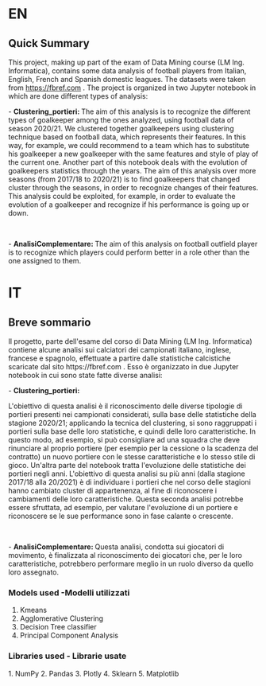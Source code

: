 <h1> EN </h1>
<h2> Quick Summary </h2>

This project, making up part of the exam of Data Mining course (LM Ing. Informatica), contains some data analysis of football players from Italian, English, French and Spanish domestic leagues. The datasets were taken from https://fbref.com . The project is organized in two Jupyter notebook in which are done different types of analysis:

\- <b>Clustering_portieri: </b> 
The aim of this analysis is to recognize the different types of goalkeeper among the ones analyzed, using football data of season 2020/21. We clustered together goalkeepers using clustering technique based on football data, which represents their features. In this way, for example, we could recommend to a team which has to substitute his goalkeeper a new goalkeeper with the same features and style of play of the current one.
Another part of this notebook deals with the evolution of goalkeepers statistics through the years. The aim of this analysis over more seasons (from 2017/18 to 2020/21) is to find goalkeepers that changed cluster through the seasons, in order to recognize changes of their features. This analysis could be exploited, for example, in order to evaluate the evolution of a goalkeeper and recognize if his performance is going up or down.

<br/>

\- <b>AnalisiComplementare: </b> 
The aim of this analysis on football outfield player is to recognize which players could perform better in a role other than the one assigned to them.


<h1> IT </h1>
<h2> Breve sommario </h2>
Il progetto, parte dell'esame del corso di Data Mining (LM Ing. Informatica) contiene alcune analisi sui calciatori dei campionati italiano, inglese, francese e spagnolo, effettuate a partire dalle statistiche calcistiche scaricate dal sito https://fbref.com . Esso è organizzato in due Jupyter notebook in cui sono state fatte diverse analisi:

\- <b>Clustering_portieri: </b>

L'obiettivo di questa analisi è il riconoscimento delle diverse tipologie di portieri presenti nei campionati considerati, sulla base delle statistiche della stagione 2020/21; applicando la tecnica del clustering, si sono raggruppati i portieri sulla base delle loro statistiche, e quindi delle loro caratteristiche. In questo modo, ad esempio, si può consigliare ad una squadra che deve rinunciare al proprio portiere (per esempio per la cessione o la scadenza del contratto) un nuovo portiere con le stesse caratteristiche e lo stesso stile di gioco.
Un'altra parte del notebook tratta l'evoluzione delle statistiche dei portieri negli anni.  L'obiettivo di questa analisi su più anni (dalla stagione 2017/18 alla 20/2021) è di individuare i portieri che nel corso delle stagioni hanno cambiato cluster di appartenenza, al fine di riconoscere i cambiamenti delle loro caratteristiche. Questa seconda analisi potrebbe essere sfruttata, ad esempio, per valutare l'evoluzione di un portiere e riconoscere se le sue performance sono in fase calante o crescente.

<br/>

\- <b>AnalisiComplementare: </b>
Questa analisi, condotta sui giocatori di movimento, è finalizzata al riconoscimento dei giocatori che, per le loro caratteristiche, potrebbero performare meglio in un ruolo diverso da quello loro assegnato.

<h3> Models used -Modelli utilizzati </h3>

1. Kmeans
2. Agglomerative Clustering
3. Decision Tree classifier
4. Principal Component Analysis

<h3> Libraries used - Librarie usate </h3>
1. NumPy
2. Pandas
3. Plotly
4. Sklearn
5. Matplotlib

